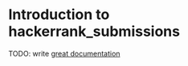 # Introduction to hackerrank_submissions

TODO: write [great documentation](http://jacobian.org/writing/what-to-write/)
